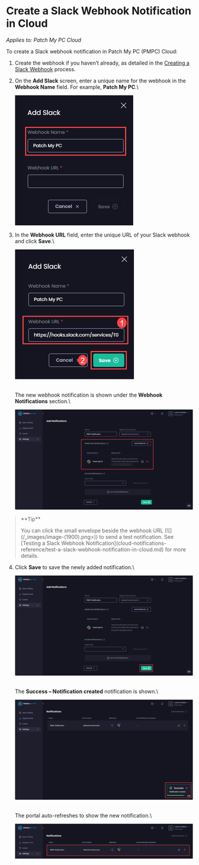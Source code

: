 # Create a Slack Webhook Notification in Cloud

_Applies to: Patch My PC Cloud_

To create a Slack webhook notification in Patch My PC (PMPC) Cloud:

1. Create the webhook if you haven’t already, as detailed in the [Creating a Slack Webhook](webhooks-reference/create-a-slack-webhook.md) process.
2.  On the **Add Slack** screen, enter a unique name for the webhook in the **Webhook Name** field. For example, **Patch My PC**.\


    ![Entering a unique name for the webhook in the "Webhook Name" field](/_images/image-(753).png "Entering a unique name for the webhook in the “Webhook Name” field")


3.  In the **Webhook URL** field, enter the unique URL of your Slack webhook and click **Save**.\


    ![Entering the unique URL for your Slack webhook](/_images/image-(754).png "Entering the unique URL for your Slack webhook")

    \
    The new webhook notification is shown under the **Webhook Notifications** section.\


    ![New webhook notification is shown under the "Webhook Notifications" section](/_images/image-(1899).png "New webhook notification is shown under the “Webhook Notifications” section")

<blockquote class="wp-block-quote">
<p>**Tip**</p>
<p>You can click the small envelope beside the webhook URL (![](/_images/image-(1900).png>)) to send a test notification. See [Testing a Slack Webhook Notification](cloud-notifications-reference/test-a-slack-webhook-notification-in-cloud.md) for more details.</p>
</blockquote>

4.  Click **Save** to save the newly added notification.\


    ![Clicking "Save" to save the webhook](/_images/image-(1905).png "Clicking “Save” to save the webhook")

    \
    The **Success – Notification created** notification is shown.\


    !["Success – Notification created" notification](/_images/image-(1906).png "&#x22;Success – Notification created&#x22; notification")

    \
    The portal auto-refreshes to show the new notification.\


    ![Portal auto-refreshes to show the new notification](/_images/image-(1907).png "Portal auto-refreshes to show the new notification")